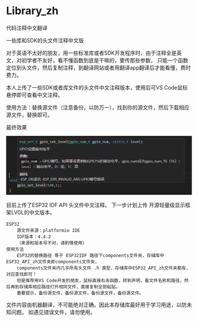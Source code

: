 # Library_zh
代码注释中文翻译

一些库和SDK的头文件注释中文版

对于英语不太好的朋友，用一些标准库或者SDK开发程序时，由于注释全是英文，对初学者不友好，看不懂函数到底是干嘛的，要传那些参数，
只能一个函数定位到头文件，然后复制注释，到翻译网站或者用翻译app翻译后才能看懂，费时费力。

本人上传了一些SDK或者库文件的头文件中文注释版本，使用后可VS Code鼠标悬停即可查看中文注释。

使用方法：替换源文件（注意备份，以防万一），找到你的源文件，然后下载相应源文件，替换即可。


最终效果
<p align="center">
  <img src="https://raw.githubusercontent.com/DYXX-X/Library_zh/master/Demo_Picture/gpio_zh.png">
</p>


目前上传了ESP32 IDF API 头文件中文注释。
下一步计划上传  开源轻量级显示框架LVGL的中文版本。



    ESP32        
        源文件来源：platformio IDE 
        IDF版本：4.4.2
        （来源和版本号不对，请酌情使用） 
    使用方法
        ESP32的替换路径 等于 ESP32IDF 路径下components文件夹，存储库中ESP32_API_zh文件夹即components文件夹，
        components文件夹内几乎所有头文件 .h 类型，存储库中ESP32_API_zh文件夹都有，对应查找即可！
        但是推荐用VS Code开发的朋友，鼠标直接右击函数，转到声明，看文件名称和路径，然后再到存储库相应路径打开相同文件，直接复制全部粘贴。
        重要提示，备份源文件，备份源文件，备份源文件，备份源文件。  




文件内容由机器翻译，不可能绝对正确。因此本存储库最好用于学习用途，以防未知问题。
如遇见错误文件，请勿使用。
